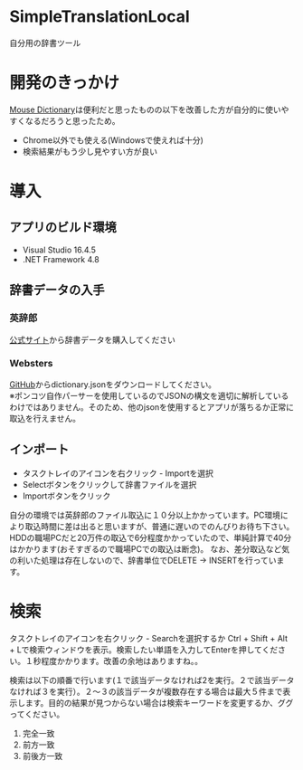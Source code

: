 # SimpleTranslationLocal
自分用の辞書ツール

# 開発のきっかけ
[Mouse Dictionary](https://qiita.com/wtetsu/items/c43232c6c44918e977c9)は便利だと思ったものの以下を改善した方が自分的に使いやすくなるだろうと思ったため。
* Chrome以外でも使える(Windowsで使えれば十分)
* 検索結果がもう少し見やすい方が良い


# 導入
## アプリのビルド環境
* Visual Studio 16.4.5  
* .NET Framework 4.8

## 辞書データの入手
### 英辞郎
[公式サイト](https://www.eijiro.jp/index.shtml)から辞書データを購入してください

### Websters
[GitHub](https://github.com/matthewreagan/WebstersEnglishDictionary)からdictionary.jsonをダウンロードしてください。  
※ポンコツ自作パーサーを使用しているのでJSONの構文を適切に解析しているわけではありません。そのため、他のjsonを使用するとアプリが落ちるか正常に取込を行えません。

## インポート
* タスクトレイのアイコンを右クリック - Importを選択
* Selectボタンをクリックして辞書ファイルを選択
* Importボタンをクリック

自分の環境では英辞郎のファイル取込に１０分以上かかっています。PC環境により取込時間に差は出ると思いますが、普通に遅いのでのんびりお待ち下さい。HDDの職場PCだと20万件の取込で6分程度かかっていたので、単純計算で40分はかかります(おそすぎるので職場PCでの取込は断念)。
なお、差分取込など気の利いた処理は存在しないので、辞書単位でDELETE → INSERTを行っています。

# 検索
タスクトレイのアイコンを右クリック - Searchを選択するか Ctrl + Shift  + Alt + Lで検索ウィンドウを表示。検索したい単語を入力してEnterを押してください。１秒程度かかります。改善の余地はありますね。。

検索は以下の順番で行います(１で該当データなければ2を実行。２で該当データなければ３を実行）。２～３の該当データが複数存在する場合は最大５件まで表示します。目的の結果が見つからない場合は検索キーワードを変更するか、ググってください。
1. 完全一致
2. 前方一致
3. 前後方一致